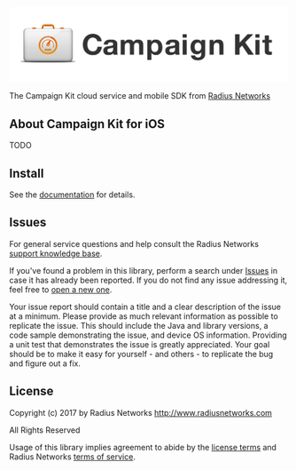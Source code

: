 [![Campaign Kit by Radius Networks](logo.png)](https://campaignkit.radiusnetworks.com)

The Campaign Kit cloud service and mobile SDK from [Radius
Networks](http://www.radiusnetworks.com/)

## About Campaign Kit for iOS

TODO

## Install

See the [documentation](https://campaignkit.radiusnetworks.com/docs/overview) for details.

## Issues

For general service questions and help consult the Radius Networks [support
knowledge base](https://radiusnetworks.zendesk.com/).

If you've found a problem in this library, perform a search under
[Issues](https://github.com/RadiusNetworks/campaignkit-ios/issues?q=is%3Aissue+)
in case it has already been reported. If you do not find any issue addressing
it, feel free to [open a new
one](https://github.com/RadiusNetworks/campaignkit-ios/issues/new).

Your issue report should contain a title and a clear description of the issue
at a minimum. Please provide as much relevant information as possible to
replicate the issue. This should include the Java and library versions, a code
sample demonstrating the issue, and device OS information. Providing a unit
test that demonstrates the issue is greatly appreciated. Your goal should be to
make it easy for yourself - and others - to replicate the bug and figure out a
fix.

## License

Copyright (c) 2017 by Radius Networks
http://www.radiusnetworks.com

All Rights Reserved

Usage of this library implies agreement to abide by the [license
terms](LICENSE) and Radius Networks [terms of
service](http://www.radiusnetworks.com/terms_of_service.html).
